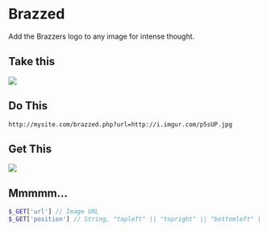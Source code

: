 Brazzed
=======

Add the Brazzers logo to any image for intense thought.


## Take this

<img src="http://i.imgur.com/p5sUP.jpg">

## Do This
`````
http://mysite.com/brazzed.php?url=http://i.imgur.com/p5sUP.jpg
`````

## Get This
<img src="http://i.imgur.com/GaMn4.png">


## Mmmmm...

```PHP
$_GET['url'] // Image URL
$_GET['position'] // String, "topleft" || "topright" || "bottomleft" || "bottomright"
```
